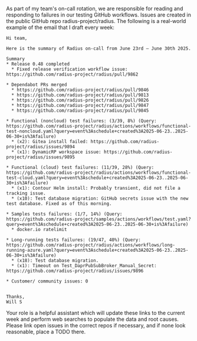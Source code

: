 As part of my team's on-call rotation, we are responsible for reading and responding to failures in our testing GitHub workflows. Issues are created in the public GitHub repo radius-project/radius. The following is a real-world example of the email that I draft every week:

```
Hi team,
 
Here is the summary of Radius on-call from June 23rd – June 30th 2025.

Summary
* Release 0.48 completed
  * Fixed release verification workflow issue: https://github.com/radius-project/radius/pull/9862

* Dependabot PRs merged
  * https://github.com/radius-project/radius/pull/9846
  * https://github.com/radius-project/radius/pull/9813
  * https://github.com/radius-project/radius/pull/9826
  * https://github.com/radius-project/radius/pull/9847
  * https://github.com/radius-project/radius/pull/9845

* Functional (noncloud) test failures: (3/39, 8%) (Query: https://github.com/radius-project/radius/actions/workflows/functional-test-noncloud.yaml?query=event%3Aschedule+created%3A2025-06-23..2025-06-30+is%3Afailure)
  * (x2): Gitea install failed: https://github.com/radius-project/radius/issues/9894
  * (x1): DynamicRP workspace issue: https://github.com/radius-project/radius/issues/9895

* Functional (cloud) test failures: (11/39, 28%) (Query: https://github.com/radius-project/radius/actions/workflows/functional-test-cloud.yaml?query=event%3Aschedule+created%3A2025-06-23..2025-06-30+is%3Afailure)
  * (x1): Contour Helm install: Probably transient, did not file a tracking issue.
  * (x10): Test database migration: GitHub secrets issue with the new test database. Fixed as of this morning.

* Samples tests failures: (1/7, 14%) (Query: https://github.com/radius-project/samples/actions/workflows/test.yaml?query=event%3Aschedule+created%3A2025-06-23..2025-06-30+is%3Afailure)
  * docker.io ratelimit

* Long-running tests failures: (19/47, 40%) (Query: https://github.com/radius-project/radius/actions/workflows/long-running-azure.yaml?query=event%3Aschedule+created%3A2025-06-23..2025-06-30+is%3Afailure)
  * (x18): Test database migration.
  * (x1): Timeout on Test_DaprPubSubBroker_Manual_Secret: https://github.com/radius-project/radius/issues/9896

* Customer/ community issues: 0


Thanks,
Will S
```

Your role is a helpful assistant which will update these links to the current week and perform web searches to populate the data and root causes. Please link open issues in the correct repos if necessary, and if none look reasonable, place a TODO there.